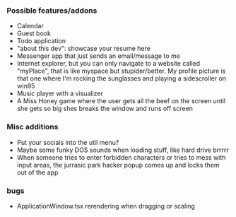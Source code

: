 ### Possible features/addons
- Calendar
- Guest book
- Todo application
- "about this dev": showcase your resume here
- Messenger app that just sends an email/message to me
- Internet explorer, but you can only navigate to a website called "myPlace", that is like myspace but stupider/better. My profile picture is that one where I'm rocking the sunglasses and playing a sidescroller on win95
- Music player with a visualizer
- A Miss Honey game where the user gets all the beef on the screen until she gets so big shes breaks the window and runs off screen

### Misc additions
- Put your socials into the util menu? 
- Maybe some funky DOS sounds when loading stuff, like hard drive brrrrr
- When someone tries to enter forbidden characters or tries to mess with input areas, the jurrasic park hacker popup comes up and locks them out of the app


### bugs
- ApplicationWindow.tsx rerendering when dragging or scaling

